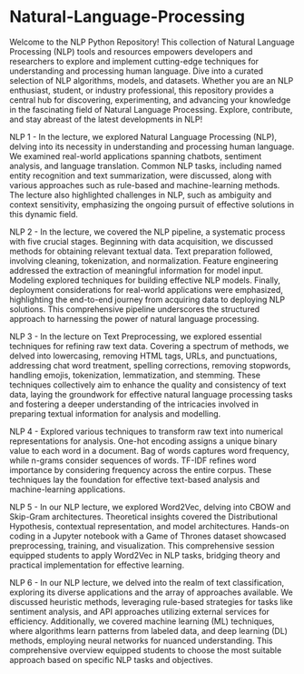 # Natural-Language-Processing

Welcome to the NLP Python Repository! This collection of Natural Language Processing (NLP) tools and resources empowers developers and researchers to explore and implement cutting-edge techniques for understanding and processing human language. Dive into a curated selection of NLP algorithms, models, and datasets. Whether you are an NLP enthusiast, student, or industry professional, this repository provides a central hub for discovering, experimenting, and advancing your knowledge in the fascinating field of Natural Language Processing. Explore, contribute, and stay abreast of the latest developments in NLP!

NLP 1 - In the lecture, we explored Natural Language Processing (NLP), delving into its necessity in understanding and processing human language. We examined real-world applications spanning chatbots, sentiment analysis, and language translation. Common NLP tasks, including named entity recognition and text summarization, were discussed, along with various approaches such as rule-based and machine-learning methods. The lecture also highlighted challenges in NLP, such as ambiguity and context sensitivity, emphasizing the ongoing pursuit of effective solutions in this dynamic field.

NLP 2 - In the lecture, we covered the NLP pipeline, a systematic process with five crucial stages. Beginning with data acquisition, we discussed methods for obtaining relevant textual data. Text preparation followed, involving cleaning, tokenization, and normalization. Feature engineering addressed the extraction of meaningful information for model input. Modeling explored techniques for building effective NLP models. Finally, deployment considerations for real-world applications were emphasized, highlighting the end-to-end journey from acquiring data to deploying NLP solutions. This comprehensive pipeline underscores the structured approach to harnessing the power of natural language processing.

NLP 3 - In the lecture on Text Preprocessing, we explored essential techniques for refining raw text data. Covering a spectrum of methods, we delved into lowercasing, removing HTML tags, URLs, and punctuations, addressing chat word treatment, spelling corrections, removing stopwords, handling emojis, tokenization, lemmatization, and stemming. These techniques collectively aim to enhance the quality and consistency of text data, laying the groundwork for effective natural language processing tasks and fostering a deeper understanding of the intricacies involved in preparing textual information for analysis and modelling.

NLP 4 - Explored various techniques to transform raw text into numerical representations for analysis. One-hot encoding assigns a unique binary value to each word in a document. Bag of words captures word frequency, while n-grams consider sequences of words. TF-IDF refines word importance by considering frequency across the entire corpus. These techniques lay the foundation for effective text-based analysis and machine-learning applications.

NLP 5 - In our NLP lecture, we explored Word2Vec, delving into CBOW and Skip-Gram architectures. Theoretical insights covered the Distributional Hypothesis, contextual representation, and model architectures. Hands-on coding in a Jupyter notebook with a Game of Thrones dataset showcased preprocessing, training, and visualization. This comprehensive session equipped students to apply Word2Vec in NLP tasks, bridging theory and practical implementation for effective learning.

NLP 6 - In our NLP lecture, we delved into the realm of text classification, exploring its diverse applications and the array of approaches available. We discussed heuristic methods, leveraging rule-based strategies for tasks like sentiment analysis, and API approaches utilizing external services for efficiency. Additionally, we covered machine learning (ML) techniques, where algorithms learn patterns from labeled data, and deep learning (DL) methods, employing neural networks for nuanced understanding. This comprehensive overview equipped students to choose the most suitable approach based on specific NLP tasks and objectives.
